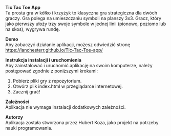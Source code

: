 **Tic Tac Toe App** <br>
Ta prosta gra w kółko i krzyżyk to klasyczna gra strategiczna dla dwóch graczy. Gra polega na umieszczaniu symboli na planszy 3x3. Gracz, który jako pierwszy ułoży trzy swoje symbole w jednej linii (pionowo, poziomo lub na skos), wygrywa rundę.

**Demo** <br>
Aby zobaczyć działanie aplikacji, możesz odwiedzić stronę https://lanchesterr.github.io/Tic-Tac-Toe-app/

**Instrukcja instalacji i uruchomienia** <br>
Aby zainstalować i uruchomić aplikację na swoim komputerze, należy postępować zgodnie z poniższymi krokami: <br>

1. Pobierz pliki gry z repozytorium.
2. Otwórz plik index.html w przeglądarce internetowej.
3. Zacznij grać!

**Zależności** <br>
Aplikacja nie wymaga instalacji dodatkowych zależności.

**Autorzy** <br>
Aplikacja została stworzona przez Hubert Koza, jako projekt na potrzeby nauki programowania.

